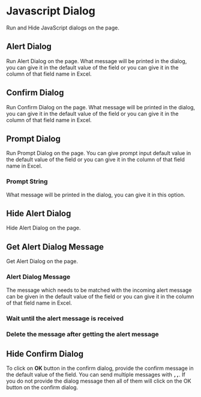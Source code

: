 # Javascript Dialog

Run and Hide JavaScript dialogs on the page.

## Alert Dialog

Run Alert Dialog on the page. What message will be printed in the dialog, you can give it in the default value of the field or you can give it in the column of that field name in Excel.

## Confirm Dialog

Run Confirm Dialog on the page. What message will be printed in the dialog, you can give it in the default value of the field or you can give it in the column of that field name in Excel.

## Prompt Dialog

Run Prompt Dialog on the page. You can give prompt input default value in the default value of the field or you can give it in the column of that field name in Excel.

### Prompt String

What message will be printed in the dialog, you can give it in this option.

## Hide Alert Dialog

Hide Alert Dialog on the page.

## Get Alert Dialog Message

Get Alert Dialog on the page.

### Alert Dialog Message

The message which needs to be matched with the incoming alert message can be given in the default value of the field or you can give it in the column of that field name in Excel.

### Wait until the alert message is received

### Delete the message after getting the alert message

## Hide Confirm Dialog

To click on **OK** button in the confirm dialog, provide the confirm message in the default value of the field. You can send multiple messages with **`,,`**. If you do not provide the dialog message then all of them will click on the OK button on the confirm dialog.
